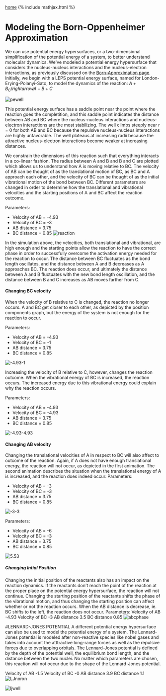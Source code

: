 [home](/README.md)
{% include mathjax.html %}

# Modeling the Born-Oppenheimer Approximation

We can use potential energy hypersurfaces, or a two-dimensional simplification of the potential energy of a system, to better understand molecular dynamics. We've modeled a potential energy hypersurface that considers the nucleus-nucleus interactions and the nucleus-electron interactions, as previously discussed on the [Born-Approximation page](/bo.md). Initially, we begin with a LEPS potential energy surface, named for London-Erying-Polanyi-Sato, to model the dynamics of the reaction: 
$A + B_C /rightarrow A-B + C$ 

![pewell](/pewell.gif)

This potential energy surface has a saddle point near the point where the reaction goes the completition, and this saddle point indicates the distance between AB and BC where the nucleus-nucleus interactions and nucleus-electron interactions are the most stabilizing. The well climbs steeply near r = 0 for both AB and BC because the repulsive nucleus-nucleus interactions are highly unfavorable. The well plateaus at increasing radii because the attractive nucleus-electron interactions become weaker at increasing distances. 

We constrain the dimensions of this reaction such that everything interacts in a co-linear fashion. The radius between A and B and B and C are plotted which allows us to understand how A is moving relative to BC. The velocity of AB can be thought of as the translational motion of BC, as BC and A approach each other, and the velocity of BC can be thought of as the initial vibrational motion of the bond between BC. Different parameters are changed in order to determine how the translational and  vibrational velocities and the starting positions of A and BC affect the reaction outcome. 

Parameters: 
- Velocity of AB  = -4.93
- Velocity of BC = -3
- AB distance = 3.75
- BC distance = 0.85
![reaction](/reaction.gif)

In the simulation above, the velocities, both translational and vibrational, are high enough and the starting points allow the reaction to have the correct phase in order to successfully overcome the activation energy needed for the reaction to occur.  The distance between BC fluctuates as the bond length oscillates, and the distance between A and B decreases as A approaches BC. The reaction does occur, and ultimately the distance between A and B fluctuates with the new bond length oscillation, and the distance between B and C increases as AB moves farther from C.   

#### Changing BC velocity 

When the velocity of B relative to C is changed, the reaction no longer occurs. A and BC get closer to each other, as depicted by the position components graph, but the energy of the system is not enough for the reaction to occur. 

Parameters: 
- Velocity of AB  = -4.93
- Velocity of BC = -1
- AB distance = 3.75
- BC distance = 0.85

![-4.93-1](/-4.93-1.png)


Increasing the velocity of B relative to C, however, changes the reaction outcome. When the vibrational energy of BC is increased, the reaction occurs. The increased energy due to this vibrational energy could explain why the reaction occurs.

Parameters: 
- Velocity of AB  = -4.93
- Velocity of BC = -4.93
- AB distance = 3.75
- BC distance = 0.85

![-4.93-4.93](/-4.93-4.93.png)

#### Changing AB velocity 
Changing the translational velocities of A in respect to BC will also affect to outcome of the reaction. Again, if A does not have enough translational energy, the reaction will not occur, as depicted in the first animation. The second animation describes the situation when the translational energy of A is increased, and the reaction does indeed occur.
Parameters: 
- Velocity of AB  = -3
- Velocity of BC = -3
- AB distance = 3.75
- BC distance = 0.85

![-3-3](/33.gif)

Parameters: 
- Velocity of AB  = -6
- Velocity of BC = -3
- AB distance = 3.75
- BC distance = 0.85

![5.53](/5.53.gif)

##### Changing Intial Position
Changing the initial position of the reactants also has an impact on the reaction dynamics. If the reactants don't reach the point of the reaction at the proper place on the potential energy hypersurface, the reaction will not continue. Changing the starting position of the reactants shifts the phase of the vibrational motion, and thus changing the starting position can affect whether or not the reaction occurs. When the AB distance is decrease, ie. BC shifts to the left, the reaction does not occur. 
Parameters:
Velocity of AB -4.93
Velocity of BC -3
AB distance 3.5
BC distance 0.85
![abcphase](/abcphase.gif)

#LENNARD-JONES POTENTIAL 
A different potential energy hypersurface can also be used to model the potential energy of a system. The Lennard-Jones potential is modeled after non-reactive species like nobel gases and takes into account the atttractive long-range forces as well as the repulsive forces due to overlapping orbitals. The Lennard-Jones potential is defined by the depth of the potential well, the equilibrium bond length, and the distance between the two nuclei. No matter which parameters are chosen, this reaction will not occur due to the shape of the Lennard-Jones potential. 

Velocity of AB -1.5
Velocity of BC -0
AB distance 3.9
BC distance 1.1
![LJnorxn](/ljno.gif)

![ljwell](/ljwell.gif)
